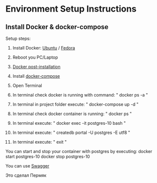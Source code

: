 # Environment Setup Instructions

## Install Docker & docker-compose

Setup steps:

1. Install Docker: [Ubuntu](https://docs.docker.com/engine/install/ubuntu/) / [Fedora](https://docs.docker.com/engine/install/fedora/)

2. Reboot you PC/Laptop

3. [Docker post-installation](https://docs.docker.com/engine/install/linux-postinstall/)

4. Install [docker-compose](https://docs.docker.com/compose/install/)

5. Open Terminal

6. In terminal check docker is running with command: " docker ps -a "

7. In terminal in project folder execute: " docker-compose up -d "

8. In terminal check docker container is running: " docker ps "

9. In terminal execute: " docker exec -it postgres-10 bash "

10. In terminal execute: " createdb portal -U postgres -E utf8 "

10. In terminal execute: " exit "

You can start and stop your container with postgres by executing:
docker start postgres-10
docker stop postgres-10

You can use [Swagger](http://127.0.0.1:8080/swagger-ui/index.html?configUrl=/v3/api-docs/swagger-config#/)

Это сделал Пермяк